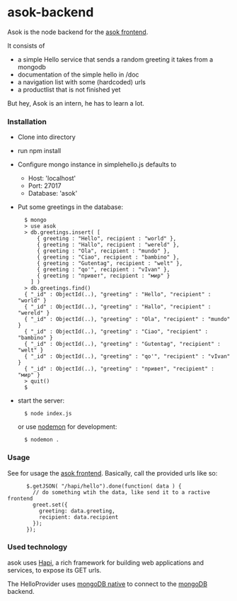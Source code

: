 # asok-backend

Asok is the node backend for the [asok frontend](https://github.com/TuvokVersatileKolinahr/asok-frontend).

It consists of

* a simple Hello service that sends a random greeting it takes from a mongodb
* documentation of the simple hello in /doc
* a navigation list with some (hardcoded) urls
* a productlist that is not finished yet

But hey, Asok is an intern, he has to learn a lot.

### Installation
* Clone into directory
* run npm install
* Configure mongo instance in simplehello.js defaults to 
	* Host: 'localhost'
	* Port: 27017
	* Database: 'asok'
* Put some greetings in the database:

		$ mongo
		> use asok
        > db.greetings.insert( [
            { greeting : "Hello", recipient : "world" },
            { greeting : "Hallo", recipient : "wereld" },
            { greeting : "Ola", recipient : "mundo" },
            { greeting : "Ciao", recipient : "bambino" },
            { greeting : "Gutentag", recipient : "welt" },
            { greeting : "qo'", recipient : "vIvan" },
            { greeting : "привет", recipient : "мир" }
          ] )
        > db.greetings.find()
        { "_id" : ObjectId(..), "greeting" : "Hello", "recipient" : "world" }
        { "_id" : ObjectId(..), "greeting" : "Hallo", "recipient" : "wereld" }
        { "_id" : ObjectId(..), "greeting" : "Ola", "recipient" : "mundo" }
        { "_id" : ObjectId(..), "greeting" : "Ciao", "recipient" : "bambino" }
        { "_id" : ObjectId(..), "greeting" : "Gutentag", "recipient" : "welt" }
        { "_id" : ObjectId(..), "greeting" : "qo'", "recipient" : "vIvan" }
        { "_id" : ObjectId(..), "greeting" : "привет", "recipient" : "мир" }
		> quit()
		$
* start the server:

		$ node index.js 
	or use [nodemon](http://nodemon.codeplex.com) for development:
		
		$ nodemon .

### Usage
See for usage the [asok frontend](https://github.com/TuvokVersatileKolinahr/asok-frontend).
Basically, call the provided urls like so:

          $.getJSON( "/hapi/hello").done(function( data ) {
            // do something wtih the data, like send it to a ractive frontend
            greet.set({
              greeting: data.greeting,
              recipient: data.recipient
            });
          });


### Used technology
asok uses [Hapi](http://spumko.github.io), a rich framework for building web applications and services, to expose its GET urls.

The HelloProvider uses [mongoDB native](https://github.com/mongodb/node-mongodb-native/) to connect to the [mongoDB](http://www.mongodb.org) backend.

